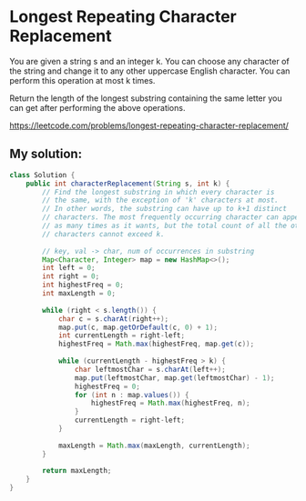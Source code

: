 # Longest Repeating Character Replacement

You are given a string s and an integer k. You can choose any character of the string and change it to any other uppercase English character. You can perform this operation at most k times.

Return the length of the longest substring containing the same letter you can get after performing the above operations.

https://leetcode.com/problems/longest-repeating-character-replacement/

## My solution:

```Java
class Solution {
    public int characterReplacement(String s, int k) {
        // Find the longest substring in which every character is
        // the same, with the exception of 'k' characters at most.
        // In other words, the substring can have up to k+1 distinct
        // characters. The most frequently occurring character can appear
        // as many times as it wants, but the total count of all the other
        // characters cannot exceed k.
        
        // key, val -> char, num of occurrences in substring
        Map<Character, Integer> map = new HashMap<>();
        int left = 0;
        int right = 0;
        int highestFreq = 0;
        int maxLength = 0;
        
        while (right < s.length()) {
            char c = s.charAt(right++);
            map.put(c, map.getOrDefault(c, 0) + 1);
            int currentLength = right-left;
            highestFreq = Math.max(highestFreq, map.get(c));
            
            while (currentLength - highestFreq > k) {
                char leftmostChar = s.charAt(left++);
                map.put(leftmostChar, map.get(leftmostChar) - 1);
                highestFreq = 0;
                for (int n : map.values()) {
                    highestFreq = Math.max(highestFreq, n);
                }
                currentLength = right-left;
            }
            
            maxLength = Math.max(maxLength, currentLength);
        }
        
        return maxLength;
    }
}
```
